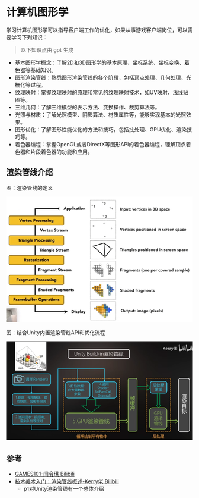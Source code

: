 # 计算机图形学

学习计算机图形学可以指导客户端工作的优化，如果从事游戏客户端岗位，可以需要学习下列知识：

> 以下知识点由 gpt 生成

- 基本图形学概念：了解2D和3D图形学的基本原理、坐标系统、坐标变换、着色器等基础知识。
- 图形渲染管线：熟悉图形渲染管线的各个阶段，包括顶点处理、几何处理、光栅化等过程。
- 纹理映射：掌握纹理映射的原理和常见的纹理映射技术，如UV映射、法线贴图等。
- 三维几何：了解三维模型的表示方法、变换操作、裁剪算法等。
- 光照与材质：了解光照模型、阴影算法、材质属性等，能够实现基本的光照效果。
- 图形优化：了解图形性能优化的方法和技巧，包括批处理、GPU优化、渲染技巧等。
- 着色器编程：掌握OpenGL或者DirectX等图形API的着色器编程，理解顶点着色器和片段着色器的功能和应用。

## 渲染管线介绍

图：渲染管线的定义

<img width="600" src="../img/computer_graphics-2.png">

图：结合Unity内置渲染管线API和优化流程

<img src="../img/computer_graphics-1.png">


 
## 参考
- [GAMES101-闫令琪 Bilibili](https://www.bilibili.com/video/BV1X7411F744)
- [技术美术入门：渲染管线概述-Kerry佬 Bilibili](https://www.bilibili.com/video/BV1Q54y1G7v3)
    - p1对Unity渲染管线有一个总体介绍